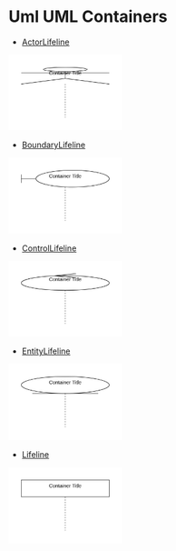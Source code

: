 # Uml UML Containers


- [ActorLifeline](./actor-lifeline.md)  
<img src="./actor-lifeline.png" width="200"/>

- [BoundaryLifeline](./boundary-lifeline.md)  
<img src="./boundary-lifeline.png" width="200"/>

- [ControlLifeline](./control-lifeline.md)  
<img src="./control-lifeline.png" width="200"/>

- [EntityLifeline](./entity-lifeline.md)  
<img src="./entity-lifeline.png" width="200"/>

- [Lifeline](./lifeline.md)  
<img src="./lifeline.png" width="200"/>
